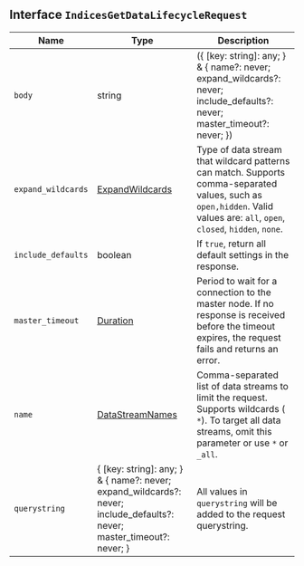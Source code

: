 ## Interface `IndicesGetDataLifecycleRequest`

| Name | Type | Description |
| - | - | - |
| `body` | string | ({ [key: string]: any; } & { name?: never; expand_wildcards?: never; include_defaults?: never; master_timeout?: never; }) | All values in `body` will be added to the request body. |
| `expand_wildcards` | [ExpandWildcards](./ExpandWildcards.md) | Type of data stream that wildcard patterns can match. Supports comma-separated values, such as `open,hidden`. Valid values are: `all`, `open`, `closed`, `hidden`, `none`. |
| `include_defaults` | boolean | If `true`, return all default settings in the response. |
| `master_timeout` | [Duration](./Duration.md) | Period to wait for a connection to the master node. If no response is received before the timeout expires, the request fails and returns an error. |
| `name` | [DataStreamNames](./DataStreamNames.md) | Comma-separated list of data streams to limit the request. Supports wildcards ( `*`). To target all data streams, omit this parameter or use `*` or `_all`. |
| `querystring` | { [key: string]: any; } & { name?: never; expand_wildcards?: never; include_defaults?: never; master_timeout?: never; } | All values in `querystring` will be added to the request querystring. |
